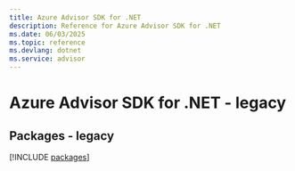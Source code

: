 ```yaml
---
title: Azure Advisor SDK for .NET
description: Reference for Azure Advisor SDK for .NET
ms.date: 06/03/2025
ms.topic: reference
ms.devlang: dotnet
ms.service: advisor
---
```

# Azure Advisor SDK for .NET - legacy
## Packages - legacy
[!INCLUDE [packages](advisor-index.md)]